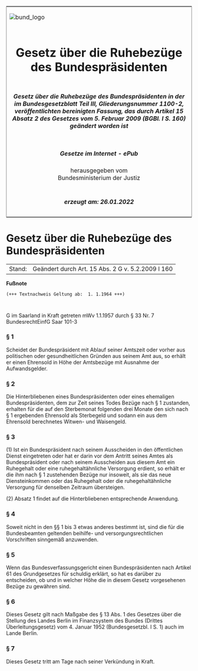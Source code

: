 <span id="DECKBLATT.html"></span>

<table border="0" frame="border" width="100%">

<tr valign="top">

<td align="left">

![bund\_logo](BfJ_2021_Web_de_de.gif)

</td>

<td align="right">

 

</td>

</tr>

<tr align="center" valign="middle">

<td colspan="2">

# Gesetz über die Ruhebezüge des Bundespräsidenten

</td>

</tr>

<tr align="center" valign="middle">

<td colspan="2">

##### Gesetz über die Ruhebezüge des Bundespräsidenten in der im Bundesgesetzblatt Teil III, Gliederungsnummer 1100-2, veröffentlichten bereinigten Fassung, das durch Artikel 15 Absatz 2 des Gesetzes vom 5. Februar 2009 (BGBl. I S. 160) geändert worden ist

</td>

</tr>

<tr align="center" valign="middle">

<td colspan="2">

  
  

##### Gesetze im Internet - ePub  
  
herausgegeben vom  
Bundesministerium der Justiz

</td>

</tr>

<tr align="center" valign="bottom">

<td colspan="2">

  
  

##### erzeugt am: 26.01.2022

</td>

</tr>

</table>

<span id="BJNR004060953.html"></span>

# Gesetz über die Ruhebezüge des Bundespräsidenten

<div>

<div class="jnhtml">

|        |                                                   |
| ------ | ------------------------------------------------- |
| Stand: | Geändert durch Art. 15 Abs. 2 G v. 5.2.2009 I 160 |

</div>

</div>

<div>

  
**Fußnote**

<div class="jnhtml">

<div>

<div class="jurAbsatz">

  

``` 
(+++ Textnachweis Geltung ab:  1. 1.1964 +++)

 
```

G im Saarland in Kraft getreten mWv 1.1.1957 durch § 33 Nr. 7
BundesrechtEinfG Saar 101-3

</div>

</div>

</div>

</div>

<span id="BJNR004060953BJNE000100304.html"></span>

### § 1  

<div>

<div class="jnhtml">

<div>

<div class="jurAbsatz">

Scheidet der Bundespräsident mit Ablauf seiner Amtszeit oder vorher aus
politischen oder gesundheitlichen Gründen aus seinem Amt aus, so erhält
er einen Ehrensold in Höhe der Amtsbezüge mit Ausnahme der
Aufwandsgelder.

</div>

</div>

</div>

</div>

<span id="BJNR004060953BJNE000200304.html"></span>

### § 2  

<div>

<div class="jnhtml">

<div>

<div class="jurAbsatz">

Die Hinterbliebenen eines Bundespräsidenten oder eines ehemaligen
Bundespräsidenten, dem zur Zeit seines Todes Bezüge nach § 1 zustanden,
erhalten für die auf den Sterbemonat folgenden drei Monate den sich nach
§ 1 ergebenden Ehrensold als Sterbegeld und sodann ein aus dem Ehrensold
berechnetes Witwen- und Waisengeld.

</div>

</div>

</div>

</div>

<span id="BJNR004060953BJNE000300304.html"></span>

### § 3  

<div>

<div class="jnhtml">

<div>

<div class="jurAbsatz">

(1) Ist ein Bundespräsident nach seinem Ausscheiden in den öffentlichen
Dienst eingetreten oder hat er darin vor dem Antritt seines Amtes als
Bundespräsident oder nach seinem Ausscheiden aus diesem Amt ein
Ruhegehalt oder eine ruhegehaltähnliche Versorgung erdient, so erhält er
die ihm nach § 1 zustehenden Bezüge nur insoweit, als sie das neue
Diensteinkommen oder das Ruhegehalt oder die ruhegehaltähnliche
Versorgung für denselben Zeitraum übersteigen.

</div>

<div class="jurAbsatz">

(2) Absatz 1 findet auf die Hinterbliebenen entsprechende Anwendung.

</div>

</div>

</div>

</div>

<span id="BJNR004060953BJNE000401160.html"></span>

### § 4  

<div>

<div class="jnhtml">

<div>

<div class="jurAbsatz">

Soweit nicht in den §§ 1 bis 3 etwas anderes bestimmt ist, sind die für
die Bundesbeamten geltenden beihilfe- und versorgungsrechtlichen
Vorschriften sinngemäß anzuwenden.

</div>

</div>

</div>

</div>

<span id="BJNR004060953BJNE000500304.html"></span>

### § 5  

<div>

<div class="jnhtml">

<div>

<div class="jurAbsatz">

Wenn das Bundesverfassungsgericht einen Bundespräsidenten nach Artikel
61 des Grundgesetzes für schuldig erklärt, so hat es darüber zu
entscheiden, ob und in welcher Höhe die in diesem Gesetz vorgesehenen
Bezüge zu gewähren sind.

</div>

</div>

</div>

</div>

<span id="BJNR004060953BJNE000600304.html"></span>

### § 6  

<div>

<div class="jnhtml">

<div>

<div class="jurAbsatz">

Dieses Gesetz gilt nach Maßgabe des § 13 Abs. 1 des Gesetzes über die
Stellung des Landes Berlin im Finanzsystem des Bundes (Drittes
Überleitungsgesetz) vom 4. Januar 1952 (Bundesgesetzbl. I S. 1) auch im
Lande Berlin.

</div>

</div>

</div>

</div>

<span id="BJNR004060953BJNE000700304.html"></span>

### § 7  

<div>

<div class="jnhtml">

<div>

<div class="jurAbsatz">

Dieses Gesetz tritt am Tage nach seiner Verkündung in Kraft.

</div>

</div>

</div>

</div>
